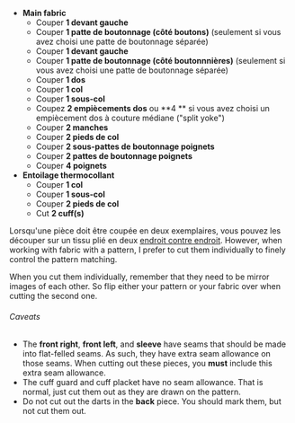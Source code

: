  - **Main fabric**
   - Couper **1 devant gauche**
   - Couper **1 patte de boutonnage (côté boutons)** (seulement si vous avez choisi une patte de boutonnage séparée)
   - Couper **1 devant gauche**
   - Couper **1 patte de boutonnage (côté boutonnnières)** (seulement si vous avez choisi une patte de boutonnage séparée)
   - Couper **1 dos**
   - Couper **1 col**
   - Couper **1 sous-col**
   - Coupez **2 empiècements dos** ou **4 ** si vous avez choisi un empiècement dos à couture médiane ("split yoke")
   - Couper **2 manches**
   - Couper **2 pieds de col**
   - Couper **2 sous-pattes de boutonnage poignets**
   - Couper **2 pattes de boutonnage poignets**
   - Couper **4 poignets**
 - **Entoilage thermocollant**
   - Couper **1 col**
   - Couper **1 sous-col**
   - Couper **2 pieds de col**
   - Cut **2 cuff(s)**

<Note>

Lorsqu'une pièce doit être coupée en deux exemplaires, vous pouvez les découper sur un tissu plié en deux [endroit contre endroit](/docs/sewing/good-sides-together).
However, when working with fabric with a pattern, I prefer to cut them individually to finely control the pattern matching.

When you cut them individually, remember that they need to be mirror images of each other. So flip either your pattern or your fabric over when cutting the second one.

</Note>

<Warning>

###### Caveats

 - The **front right**, **front left**, and **sleeve** have seams that should be made into flat-felled seams. As such, they have extra seam allowance on those seams. When cutting out these pieces, you **must** include this extra seam allowance.
 - The cuff guard and cuff placket have no seam allowance. That is normal, just cut them out as they are drawn on the pattern.
 - Do not cut out the darts in the **back** piece. You should mark them, but not cut them out.

</Warning>





